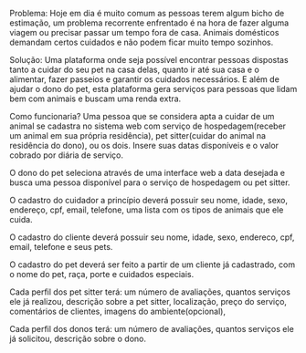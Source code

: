 Problema: Hoje em dia é muito comum as pessoas terem algum bicho de estimação, um problema recorrente enfrentado é na hora de fazer alguma viagem ou precisar passar um tempo fora de casa. Animais domésticos demandam certos cuidados e não podem ficar muito tempo sozinhos.

Solução: Uma plataforma onde seja possível encontrar pessoas dispostas tanto a cuidar do seu pet na casa delas, quanto ir até sua casa e o alimentar, fazer passeios e garantir os cuidados necessários. E além de ajudar o dono do pet, esta plataforma gera serviços para pessoas que lidam bem com animais e buscam uma renda extra.

Como funcionaria?
Uma pessoa que se considera apta a cuidar de um animal se cadastra no sistema web com serviço de hospedagem(receber um animal em sua própria residência), pet sitter(cuidar do animal na residência do dono), ou os dois. Insere suas datas disponíveis e o valor cobrado por diária de serviço.

O dono do pet seleciona através de uma interface web a data desejada e busca uma pessoa disponível para o serviço de hospedagem ou pet sitter.
	

O cadastro do cuidador a princípio deverá possuir seu nome, idade, sexo, endereço, cpf, email, telefone, uma lista com os tipos de animais que ele cuida.

O cadastro do cliente deverá possuir seu nome, idade, sexo, endereco, cpf, email, telefone e seus pets.

O cadastro do pet deverá ser feito a partir de um cliente já cadastrado, com o nome do pet, raça, porte e cuidados especiais.

Cada perfil dos pet sitter terá: um número de avaliações, quantos serviços ele já realizou, descrição sobre a pet sitter, localização, preço do serviço, comentários
de clientes, imagens do ambiente(opcional),  

Cada perfil dos donos terá: um número de avaliações, quantos serviços ele já solicitou, descrição sobre o dono.
